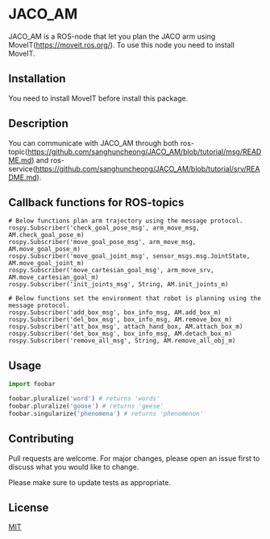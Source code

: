 # JACO_AM

JACO_AM is a ROS-node that let you plan the JACO arm using MoveIT(https://moveit.ros.org/).
To use this node you need to install MoveIT.

## Installation

You need to install MoveIT before install this package.


## Description

You can communicate with JACO_AM through both ros-topic(https://github.com/sanghuncheong/JACO_AM/blob/tutorial/msg/README.md) and ros-service(https://github.com/sanghuncheong/JACO_AM/blob/tutorial/srv/README.md).




## Callback functions for ROS-topics
    
    # Below functions plan arm trajectory using the message protocol.
    rospy.Subscriber('check_goal_pose_msg', arm_move_msg, AM.check_goal_pose_m)
    rospy.Subscriber('move_goal_pose_msg', arm_move_msg, AM.move_goal_pose_m)
    rospy.Subscriber('move_goal_joint_msg', sensor_msgs.msg.JointState, AM.move_goal_joint_m)
    rospy.Subscriber('move_cartesian_goal_msg', arm_move_srv, AM.move_cartesian_goal_m)
    rospy.Subscriber('init_joints_msg', String, AM.init_joints_m)

    # Below functions set the environment that robot is planning using the message protocol.
    rospy.Subscriber('add_box_msg', box_info_msg, AM.add_box_m)
    rospy.Subscriber('del_box_msg', box_info_msg, AM.remove_box_m)
    rospy.Subscriber('att_box_msg', attach_hand_box, AM.attach_box_m)
    rospy.Subscriber('det_box_msg', box_info_msg, AM.detach_box_m)
    rospy.Subscriber('remove_all_msg', String, AM.remove_all_obj_m)

## Usage

```python
import foobar

foobar.pluralize('word') # returns 'words'
foobar.pluralize('goose') # returns 'geese'
foobar.singularize('phenomena') # returns 'phenomenon'
```

## Contributing
Pull requests are welcome. For major changes, please open an issue first to discuss what you would like to change.

Please make sure to update tests as appropriate.

## License
[MIT](https://choosealicense.com/licenses/mit/)
